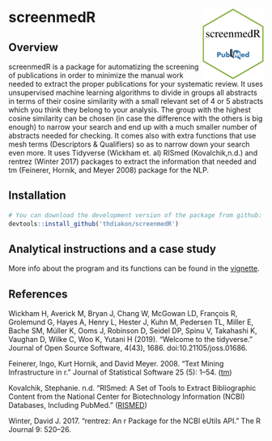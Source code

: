 # screenmedR <img src='man/figures/pubmed3.png' align="right" width="120" />

## Overview

screenmedR is a package for automatizing the screening of publications in order to minimize the manual work needed to extract the proper publications for your systematic review. It uses unsupervised machine learning algorithms to divide in groups all abstracts in terms of their cosine similarity with a small relevant set of 4 or 5 abstracts which you think they belong to your analysis. The group with the highest cosine similarity can be chosen (in case the difference with the others is big enough) to narrow your search and end up with a much smaller number of abstracts needed for checking. It comes also with extra functions that use mesh terms (Descriptors & Qualifiers) so as to narrow down your search even more. It uses Tidyverse (Wickham et. al)  RISmed (Kovalchik,n.d.) and rentrez (Winter 2017) packages to extract the information that needed and tm (Feinerer, Hornik, and Meyer 2008) package for the NLP.

## Installation

``` r
# You can download the development version of the package from github:
devtools::install_github('thdiakon/screenmedR')
```

## Analytical instructions and a case study

More info about the program and its functions can be found in the [vignette](https://github.com/thdiakon/screenmedR/blob/main/vignettes/vignette_27_5_2022.pdf).


## References

Wickham H, Averick M, Bryan J, Chang W, McGowan LD, François R, Grolemund G, Hayes A, Henry L, Hester J, Kuhn M, Pedersen TL, Miller E, Bache SM, Müller K, Ooms J, Robinson D, Seidel DP, Spinu V, Takahashi K, Vaughan D, Wilke C, Woo K, Yutani H (2019). “Welcome to the tidyverse.” Journal of Open Source Software, 4(43), 1686. doi:10.21105/joss.01686.

Feinerer, Ingo, Kurt Hornik, and David Meyer. 2008. “Text Mining Infrastructure in r.” Journal of Statistical
Software 25 (5): 1–54. ([tm](https://www.jstatsoft.org/v25/i05/))

Kovalchik, Stephanie. n.d. “RISmed: A Set of Tools to Extract Bibliographic Content from the National
Center for Biotechnology Information (NCBI) Databases, Including PubMed.” ([RISMED](https://CRAN.R-project.org/package=RISmed))

Winter, David J. 2017. “rentrez: An r Package for the NCBI eUtils API.” The R Journal 9: 520–26.
